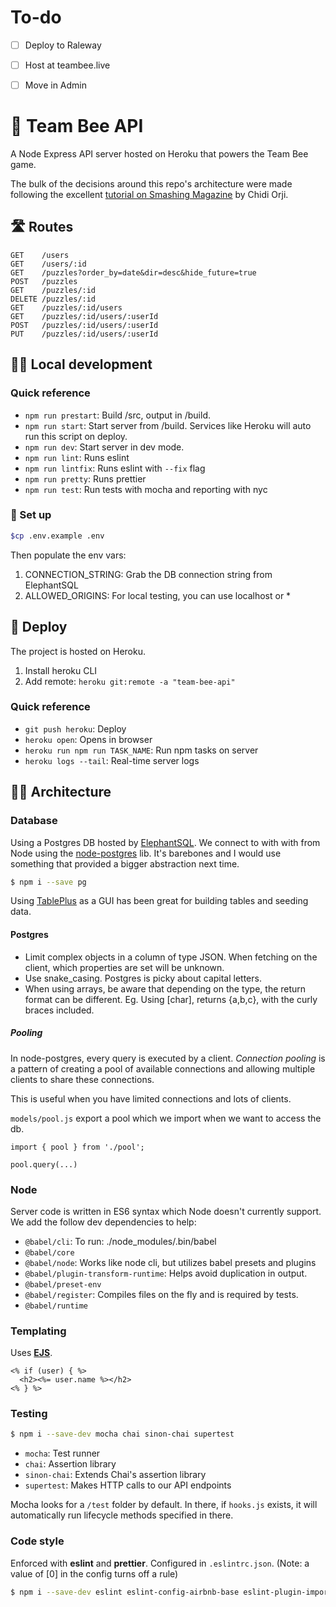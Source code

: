 # To-do

- [ ] Deploy to Raleway
- [ ] Host at teambee.live
- [ ] Move in Admin




# 🐝 Team Bee API

A Node Express API server hosted on Heroku that powers the Team Bee game.

The bulk of the decisions around this repo's architecture were made following the excellent [tutorial on Smashing Magazine](https://www.smashingmagazine.com/2020/04/express-api-backend-project-postgresql/) by Chidi Orji.

## 🛣 Routes

```
GET    /users
GET    /users/:id
GET    /puzzles?order_by=date&dir=desc&hide_future=true
POST   /puzzles
GET    /puzzles/:id
DELETE /puzzles/:id
GET    /puzzles/:id/users
GET    /puzzles/:id/users/:userId
POST   /puzzles/:id/users/:userId
PUT    /puzzles/:id/users/:userId
```

## 👨‍💻 Local development

### Quick reference
- `npm run prestart`: Build /src, output in /build.
- `npm run start`: Start server from /build. Services like Heroku will auto run this script on deploy.
- `npm run dev`: Start server in dev mode.
- `npm run lint`: Runs eslint
- `npm run lintfix`: Runs eslint with `--fix` flag
- `npm run pretty`: Runs prettier
- `npm run test`: Run tests with mocha and reporting with nyc



### 🔌 Set up

```bash
$cp .env.example .env
```

Then populate the env vars:
1. CONNECTION_STRING: Grab the DB connection string from ElephantSQL
2. ALLOWED_ORIGINS: For local testing, you can use localhost or *


## 🚀 Deploy

The project is hosted on Heroku.

1. Install heroku CLI
2. Add remote: `heroku git:remote -a "team-bee-api"`


### Quick reference

- `git push heroku`: Deploy
- `heroku open`: Opens in browser
- `heroku run npm run TASK_NAME`: Run npm tasks on server
- `heroku logs --tail`: Real-time server logs


## 👷‍♀️ Architecture

### Database

Using a Postgres DB hosted by [ElephantSQL](https://www.elephantsql.com/). We connect to with with from Node using the [node-postgres](https://node-postgres.com/) lib. It's barebones and I would use something that provided a bigger abstraction next time.

```bash
$ npm i --save pg
```

Using [TablePlus](https://tableplus.com/) as a GUI has been great for building tables and seeding data.


#### Postgres

- Limit complex objects in a column of type JSON. When fetching on the client, which properties are set will be unknown.
- Use snake_casing. Postgres is picky about capital letters.
- When using arrays, be aware that depending on the type, the return format can be different. Eg. Using [char], returns {a,b,c}, with the curly braces included.

##### Pooling

In node-postgres, every query is executed by a client. _Connection pooling_ is a pattern of creating a pool of available connections and allowing multiple clients to share these connections.

This is useful when you have limited connections and lots of clients.

`models/pool.js` export a pool which we import when we want to access the db. 

```
import { pool } from './pool';

pool.query(...)
```

### Node

Server code is written in ES6 syntax which Node doesn't currently support. We add the follow dev dependencies to help:
 
- `@babel/cli`: To run: ./node_modules/.bin/babel
- `@babel/core`
- `@babel/node`: Works like node cli, but utilizes babel presets and plugins
- `@babel/plugin-transform-runtime`: Helps avoid duplication in output.
- `@babel/preset-env`
- `@babel/register`: Compiles files on the fly and is required by tests.
- `@babel/runtime`


### Templating

Uses **[EJS](https://ejs.co/)**.

```ejs
<% if (user) { %>
  <h2><%= user.name %></h2>
<% } %>
```

### Testing

```bash
$ npm i --save-dev mocha chai sinon-chai supertest
```

- `mocha`: Test runner
- `chai`: Assertion library
- `sinon-chai`: Extends Chai's assertion library
- `supertest`: Makes HTTP calls to our API endpoints

Mocha looks for a `/test` folder by default. In there, if `hooks.js` exists, it will automatically run lifecycle methods specified in there.

### Code style

Enforced with **eslint** and **prettier**. Configured in `.eslintrc.json`. (Note: a value of [0] in the config turns off a rule)

```bash
$ npm i --save-dev eslint eslint-config-airbnb-base eslint-plugin-import prettier
```
